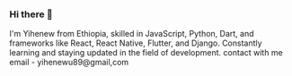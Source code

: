 ### Hi there 👋
I'm Yihenew from Ethiopia, skilled in JavaScript, Python, Dart, and frameworks like React, React Native, Flutter, and Django. Constantly learning and staying updated in the field of development. contact with me   email - yihenewu89@gmail,com
          
